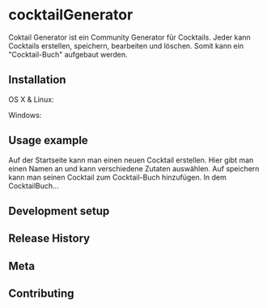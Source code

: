 # cocktailGenerator

Coktail Generator ist ein Community Generator für Cocktails.
Jeder kann Cocktails erstellen, speichern, bearbeiten und löschen. Somit kann ein "Cocktail-Buch" aufgebaut werden.

## Installation

OS X & Linux:

Windows:

## Usage example

Auf der Startseite kann man einen neuen Cocktail erstellen. Hier gibt man einen Namen an und kann verschiedene Zutaten auswählen. Auf speichern kann man seinen Cocktail zum Cocktail-Buch hinzufügen.
In dem CocktailBuch...

## Development setup


## Release History


## Meta


## Contributing
